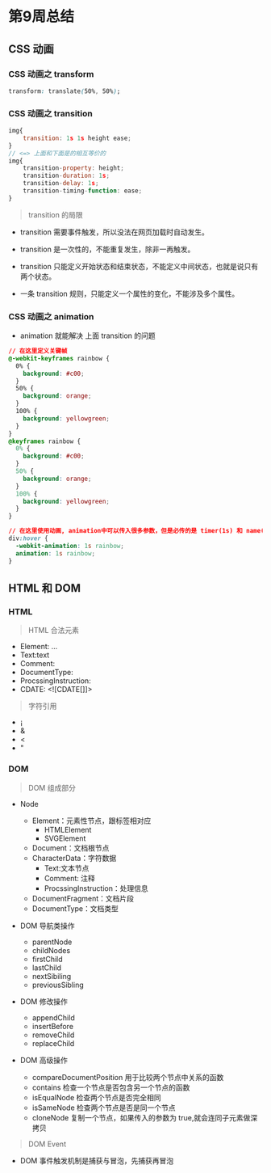 # 第9周总结

## CSS 动画

### CSS 动画之 transform

```css
transform: translate(50%, 50%);
```

### CSS 动画之 transition

```js
img{
    transition: 1s 1s height ease;
}
// <=> 上面和下面是的相互等价的
img{
    transition-property: height;
    transition-duration: 1s;
    transition-delay: 1s;
    transition-timing-function: ease;
}
```

> transition 的局限

- transition 需要事件触发，所以没法在网页加载时自动发生。

- transition 是一次性的，不能重复发生，除非一再触发。

- transition 只能定义开始状态和结束状态，不能定义中间状态，也就是说只有两个状态。

- 一条 transition 规则，只能定义一个属性的变化，不能涉及多个属性。

### CSS 动画之 animation

- animation 就能解决 上面 transition 的问题

```css
// 在这里定义关键帧
@-webkit-keyframes rainbow {
  0% {
    background: #c00;
  }
  50% {
    background: orange;
  }
  100% {
    background: yellowgreen;
  }
}
@keyframes rainbow {
  0% {
    background: #c00;
  }
  50% {
    background: orange;
  }
  100% {
    background: yellowgreen;
  }
}

// 在这里使用动画, animation中可以传入很多参数，但是必传的是 timer(1s) 和 name(rainbox),
div:hover {
  -webkit-animation: 1s rainbow;
  animation: 1s rainbow;
}
```

## HTML 和 DOM

### HTML

> HTML 合法元素

- Element: <tagname>...</tagname>
- Text:text
- Comment:<!--conments-->
- DocumentType: <!Document html>
- ProcssingInstruction: <?a1?>
- CDATE: <![CDATE[]]>

> 字符引用

- &#161;
- &amp;
- &lt;
- &quot;

### DOM

> DOM 组成部分

- Node

  - Element：元素性节点，跟标签相对应
    - HTMLElement
    - SVGElement
  - Document：文档根节点
  - CharacterData：字符数据
    - Text:文本节点
    - Comment: 注释
    - ProcssingInstruction：处理信息
  - DocumentFragment：文档片段
  - DocumentType：文档类型

- DOM 导航类操作

  - parentNode
  - childNodes
  - firstChild
  - lastChild
  - nextSibiling
  - previousSibling

- DOM 修改操作
  - appendChild
  - insertBefore
  - removeChild
  - replaceChild
- DOM 高级操作
  - compareDocumentPosition 用于比较两个节点中关系的函数
  - contains 检查一个节点是否包含另一个节点的函数
  - isEqualNode 检查两个节点是否完全相同
  - isSameNode 检查两个节点是否是同一个节点
  - cloneNode 复制一个节点，如果传入的参数为 true,就会连同子元素做深拷贝

> DOM Event

- DOM 事件触发机制是捕获与冒泡，先捕获再冒泡
